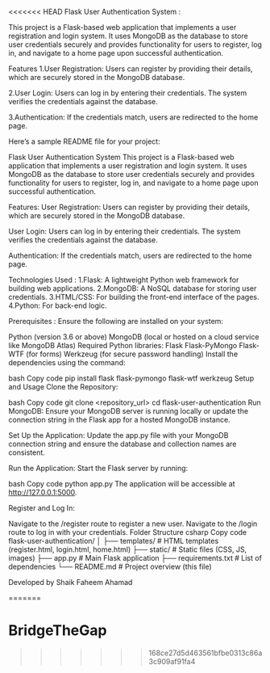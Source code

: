 <<<<<<< HEAD
Flask User Authentication System :

This project is a Flask-based web application that implements a user registration and login system.
It uses MongoDB as the database to store user credentials securely and provides functionality for users to register, log in, and navigate to a home page upon successful authentication.                   

 Features
1.User Registration:
Users can register by providing their details, which are securely stored in the MongoDB database.

2.User Login:
Users can log in by entering their credentials. The system verifies the credentials against the database.

3.Authentication:
If the credentials match, users are redirected to the home page.


Here’s a sample README file for your project:

Flask User Authentication System
This project is a Flask-based web application that implements a user registration and login system. It uses MongoDB as the database to store user credentials securely and provides functionality for users to register, log in, and navigate to a home page upon successful authentication.

Features:
User Registration:
Users can register by providing their details, which are securely stored in the MongoDB database.

User Login:
Users can log in by entering their credentials. The system verifies the credentials against the database.

Authentication:
If the credentials match, users are redirected to the home page.

Technologies Used :
1.Flask: A lightweight Python web framework for building web applications.
2.MongoDB: A NoSQL database for storing user credentials.
3.HTML/CSS: For building the front-end interface of the pages.
4.Python: For back-end logic.

Prerequisites :
Ensure the following are installed on your system:

Python (version 3.6 or above)
MongoDB (local or hosted on a cloud service like MongoDB Atlas)
Required Python libraries:
Flask
Flask-PyMongo
Flask-WTF (for forms)
Werkzeug (for secure password handling)
Install the dependencies using the command:

bash
Copy code
pip install flask flask-pymongo flask-wtf werkzeug
Setup and Usage
Clone the Repository:

bash
Copy code
git clone <repository_url>
cd flask-user-authentication
Run MongoDB:
Ensure your MongoDB server is running locally or update the connection string in the Flask app for a hosted MongoDB instance.

Set Up the Application:
Update the app.py file with your MongoDB connection string and ensure the database and collection names are consistent.

Run the Application:
Start the Flask server by running:

bash
Copy code
python app.py
The application will be accessible at http://127.0.0.1:5000.

Register and Log In:

Navigate to the /register route to register a new user.
Navigate to the /login route to log in with your credentials.
Folder Structure
csharp
Copy code
flask-user-authentication/
│
├── templates/            # HTML templates (register.html, login.html, home.html)
├── static/               # Static files (CSS, JS, images)
├── app.py                # Main Flask application
├── requirements.txt      # List of dependencies
└── README.md             # Project overview (this file)

Developed by Shaik Faheem Ahamad


=======
# BridgeTheGap
>>>>>>> 168ce27d5d463561bfbe0313c86a3c909af91fa4
